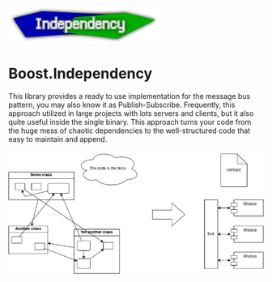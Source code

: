 <img src="doc/html/logo.svg" width="300">

# Boost.Independency

This library provides a ready to use implementation for the
message bus pattern, you may also know it as Publish-Subscribe.
Frequently, this approach utilized in large projects with lots
servers and clients, but it also quite useful inside the single
binary. This approach turns your code from the huge mess of
chaotic dependencies to the well-structured code that easy to
maintain and append.

<img src="doc/html/the_problem.png">